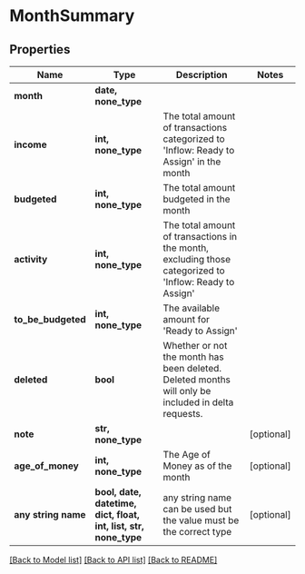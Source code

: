 # MonthSummary


## Properties
Name | Type | Description | Notes
------------ | ------------- | ------------- | -------------
**month** | **date, none_type** |  | 
**income** | **int, none_type** | The total amount of transactions categorized to &#39;Inflow: Ready to Assign&#39; in the month | 
**budgeted** | **int, none_type** | The total amount budgeted in the month | 
**activity** | **int, none_type** | The total amount of transactions in the month, excluding those categorized to &#39;Inflow: Ready to Assign&#39; | 
**to_be_budgeted** | **int, none_type** | The available amount for &#39;Ready to Assign&#39; | 
**deleted** | **bool** | Whether or not the month has been deleted.  Deleted months will only be included in delta requests. | 
**note** | **str, none_type** |  | [optional] 
**age_of_money** | **int, none_type** | The Age of Money as of the month | [optional] 
**any string name** | **bool, date, datetime, dict, float, int, list, str, none_type** | any string name can be used but the value must be the correct type | [optional]

[[Back to Model list]](../README.md#documentation-for-models) [[Back to API list]](../README.md#documentation-for-api-endpoints) [[Back to README]](../README.md)


